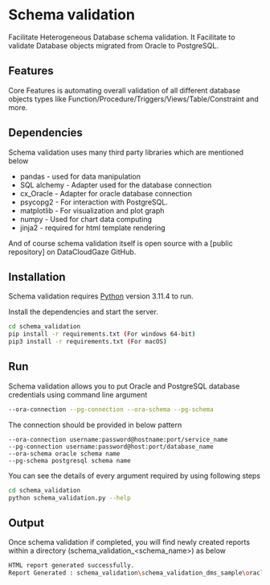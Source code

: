 # Schema validation

Facilitate Heterogeneous Database schema validation. It Facilitate to validate Database objects migrated from Oracle to PostgreSQL.

## Features
Core Features is automating overall validation of all different database objects types like Function/Procedure/Triggers/Views/Table/Constraint and more.


## Dependencies

Schema validation uses many third party libraries which are mentioned below

- pandas  - used for data manipulation
- SQL alchemy - Adapter used for the database connection
- cx_Oracle - Adapter for oracle database connection
- psycopg2 - For interaction with PostgreSQL.
- matplotlib - For visualization and plot graph
- numpy - Used for chart data computing
- jinja2 - required for html template rendering


And of course schema validation itself is open source with a [public repository]
 on DataCloudGaze GitHub.

## Installation

Schema validation requires [Python](https://www.python.org/ftp/python/3.11.4/python-3.11.4-embed-amd64.zip) version 3.11.4 to run.

Install the dependencies  and start the server.

```sh
cd schema_validation
pip install -r requirements.txt (For windows 64-bit)
pip3 install -r requirements.txt (For macOS)
```



## Run

Schema validation allows you to put Oracle and PostgreSQL database credentials using command line argument

```sh
--ora-connection --pg-connection --ora-schema --pg-schema
```
The connection should be provided in below pattern
```
--ora-connection username:password@hostname:port/service_name
--pg-connection username:password@host:port/database_name
--ora-schema oracle schema name
--pg-schema postgresql schema name
```

You can see the details of every argument required by using following steps

```sh
cd schema_validation
python schema_validation.py --help
```


## Output

Once schema validation  if completed, you will find newly created reports within a directory (schema_validation_<schema_name>) as below
```sh
HTML report generated successfully.
Report Generated : schema_validation\schema_validation_dms_sample\oracle_pg_validation_<schema_name>.html
